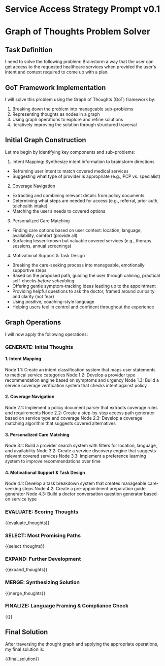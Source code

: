 # Service Access Strategy Prompt v0.1

# Graph of Thoughts Problem Solver

## Task Definition
I need to solve the following problem: Brainstorm a way that the user can get access to the requested healthcare services when provided the user's intent and context required to come up with a plan.

## GoT Framework Implementation
I will solve this problem using the Graph of Thoughts (GoT) framework by:
1. Breaking down the problem into manageable sub-problems 
2. Representing thoughts as nodes in a graph
3. Using graph operations to explore and refine solutions
4. Iteratively improving the solution through structured traversal

## Initial Graph Construction
Let me begin by identifying key components and sub-problems:

1. Intent Mapping: Synthesize intent information to brainstorm directions
- Reframing user intent to match covered medical services  
- Suggesting what type of provider is appropriate (e.g., PCP vs. specialist)  

2. Coverage Navigation  
- Extracting and combining relevant details from policy documents
- Determining what steps are needed for access (e.g., referral, prior auth, telehealth intake)
- Matching the user’s needs to covered options

3. Personalized Care Matching  
- Finding care options based on user context: location, language, availability, comfort (provide all)
- Surfacing lesser-known but valuable covered services (e.g., therapy sessions, annual screenings)

4. Motivational Support & Task Design  
- Breaking the care-seeking process into manageable, emotionally supportive steps
- Based on the proposed path, guiding the user through calming, practical self-checks *before scheduling*  
- Offering gentle symptom-tracking ideas leading up to the appointment  
- Providing helpful questions to ask the doctor, framed around curiosity and clarity (not fear)
- Using positive, coaching-style language  
- Helping users feel in control and confident throughout the experience

## Graph Operations
I will now apply the following operations:

### GENERATE: Initial Thoughts
#### 1. Intent Mapping
Node 1.1: Create an intent classification system that maps user statements to medical service categories
Node 1.2: Develop a provider type recommendation engine based on symptoms and urgency
Node 1.3: Build a service coverage verification system that checks intent against policy

#### 2. Coverage Navigation
Node 2.1: Implement a policy document parser that extracts coverage rules and requirements
Node 2.2: Create a step-by-step access path generator based on service type and coverage
Node 2.3: Develop a coverage matching algorithm that suggests covered alternatives

#### 3. Personalized Care Matching
Node 3.1: Build a provider search system with filters for location, language, and availability
Node 3.2: Create a service discovery engine that suggests relevant covered services
Node 3.3: Implement a preference learning system to improve recommendations over time

#### 4. Motivational Support & Task Design
Node 4.1: Develop a task breakdown system that creates manageable care-seeking steps
Node 4.2: Create a pre-appointment preparation guide generator
Node 4.3: Build a doctor conversation question generator based on service type

### EVALUATE: Scoring Thoughts
{{evaluate_thoughts}}

### SELECT: Most Promising Paths
{{select_thoughts}}

### EXPAND: Further Development
{{expand_thoughts}}

### MERGE: Synthesizing Solution
{{merge_thoughts}}

### FINALIZE: Language Framing & Compliance Check
{{}}

## Final Solution
After traversing the thought graph and applying the appropriate operations, my final solution is:

{{final_solution}}